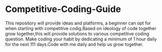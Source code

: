 # Competitive-Coding-Guide
This repository will provide ideas and platforms, a beginner can opt for when starting with competitive codig.Based on ideology of code together grow together,this will provide solutions to various competitive coding question.
Make coding your habit by dedicating a minimum of 1 hour daily for the next 111 days.Code with me daily and help us grow together.
